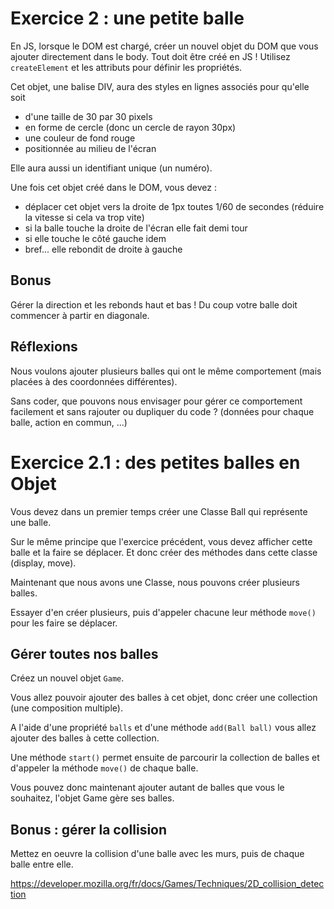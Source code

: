 # Exercice 2 : une petite balle


En JS, lorsque le DOM est chargé, créer un nouvel objet du DOM que vous ajouter directement dans le body.
Tout doit être créé en JS ! Utilisez `createElement` et les attributs pour définir les propriétés.

Cet objet, une balise DIV, aura des styles en lignes associés pour qu'elle soit 

- d'une taille de 30 par 30 pixels
- en forme de cercle (donc un cercle de rayon 30px)
- une couleur de fond rouge
- positionnée au milieu de l'écran


Elle aura aussi un identifiant unique (un numéro).


Une fois cet objet créé dans le DOM, vous devez :

- déplacer cet objet vers la droite de 1px toutes 1/60 de secondes (réduire la vitesse si cela va trop vite)
- si la balle touche la droite de l'écran elle fait demi tour
- si elle touche le côté gauche idem
- bref... elle rebondit de droite à gauche

## Bonus

Gérer la direction et les rebonds haut et bas !
Du coup votre balle doit commencer à partir en diagonale.

## Réflexions

Nous voulons ajouter plusieurs balles qui ont le même comportement (mais placées à des coordonnées différentes). 

Sans coder, que pouvons nous envisager pour gérer ce comportement facilement et sans rajouter ou dupliquer du code ?
(données pour chaque balle, action en commun, ...)

# Exercice 2.1 : des petites balles en Objet

Vous devez dans un premier temps créer une Classe Ball qui représente une balle.

Sur le même principe que l'exercice précédent, vous devez afficher cette balle et la faire se déplacer.
Et donc créer des méthodes dans cette classe (display, move).

Maintenant que nous avons une Classe, nous pouvons créer plusieurs balles.

Essayer d'en créer plusieurs, puis d'appeler chacune leur méthode `move()` pour les faire se déplacer.

## Gérer toutes nos balles

Créez un nouvel objet `Game`.

Vous allez pouvoir ajouter des balles à cet objet, donc créer une collection (une composition multiple).

A l'aide d'une propriété `balls` et d'une méthode `add(Ball ball)` vous allez ajouter des balles à cette collection.

Une méthode `start()` permet ensuite de parcourir la collection de balles et d'appeler la méthode `move()` de chaque balle.

Vous pouvez donc maintenant ajouter autant de balles que vous le souhaitez, l'objet Game gère ses balles.

## Bonus : gérer la collision

Mettez en oeuvre la collision d'une balle avec les murs, puis de chaque balle entre elle.

https://developer.mozilla.org/fr/docs/Games/Techniques/2D_collision_detection
